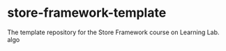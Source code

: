 # store-framework-template
The template repository for the Store Framework course on Learning Lab.
algo